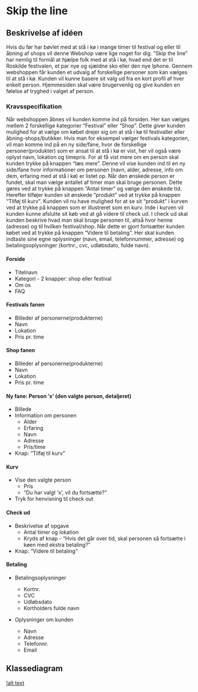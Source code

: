# Skip the line
## Beskrivelse af idéen
Hvis du før har bøvlet med at stå i kø i mange timer til festival og eller til åbning af shops vil denne Webshop være lige noget for dig. “Skip the line” har nemlig til formål at hjælpe folk med at stå i kø, hvad end det er til Roskilde festivalen, et par nye og sjældne sko eller den nye Iphone. 
Gennem webshoppen får kunden et udvalg af forskellige personer som kan vælges til at stå i kø. Kunden vil kunne basere sit valg ud fra en kort profil af hver enkelt person.
Hjemmesiden skal være brugervenlig og give kunden en følelse af tryghed i valget af person.
### Kravsspecifikation
Når webshoppen åbnes vil kunden komme ind på forsiden. Her kan vælges mellem 2 forskellige kategorier “Festival” eller “Shop”. Dette giver kunden mulighed for at vælge om købet drejer sig om at stå i kø til festivaller eller åbning-shops/butikker. Hvis man for eksempel vælger festivals kategorien, vil man komme ind på en ny side/fane, hvor de forskellige personer(produkter) som er ansat til at stå i kø er vist, her vil også være oplyst navn, lokation og timepris. For at få vist mere om en person skal kunden trykke på knappen “læs mere”. Denne vil vise kunden ind til en ny side/fane hvor informationer om personen  (navn, alder, adresse, info om dem, erfaring med at stå i kø) er listet op. Når den ønskede person er fundet, skal man vælge antallet af timer man skal bruge personen. Dette gøres ved at trykke på knappen “Antal timer” og vælge den ønskede tid. Herefter tilføjer kunden sit ønskede “produkt” ved at trykke på knappen “Tilføj til kurv”. 
Kunden vil nu have mulighed for at se sit “produkt” i kurven ved at trykke på knappen som er illustreret som en kurv. 
Inde i kurven vil kunden kunne afslutte sit køb ved at gå videre til check ud. 
I check ud skal kunden beskrive hvad man skal bruge personen til, altså hvor henne (adresse) og til hvilken festival/shop. 
Når dette er gjort fortsætter kunden købet ved at trykke på knappen “Videre til betaling”. Her skal kunden indtaste sine egne oplysninger (navn, email, telefonnummer, adresse) og betalingsoplysninger (kortnr., cvc, udløbsdato, fulde navn). 

#### Forside
  - Titelnavn
  - Kategori - 2 knapper: shop eller festival
  - Om os
  - FAQ

#### Festivals fanen
  - Billeder af personerne(produkterne)
  - Navn
  - Lokation
  - Pris pr. time
  
#### Shop fanen
  - Billeder af personerne(produkterne)
  - Navn
  - Lokation
  - Pris pr. time
  
#### Ny fane: Person ‘x’ (den valgte person, detaljeret)
  - Billede
  - Information om personen
    - Alder
    - Erfaring
    - Navn
    - Adresse
    - Pris/time
  - Knap: “Tilføj til kurv”

#### Kurv
  - Vise den valgte person
    - Pris
    - “Du har valgt ‘x’, vil du fortsætte?”
  - Tryk for henvisning til check out

#### Check ud
  - Beskrivelse af opgave
    - Antal timer og lokation
    - Kryds af knap - “Hvis det går over tid, skal personen så fortsætte i køen med ekstra betaling?”
  - Knap: “Videre til betaling”
  
#### Betaling
  - Betalingsoplysninger
    - Kortnr. 
    - CVC
    - Udløbsdato
    - Kortholders fulde navn

  - Oplysninger om kunden
    - Navn
    - Adresse
    - Telefonnr. 
    - Email

## Klassediagram
[!alt text](diagram/klassediagram.jpg?raw=true "klassediagram")





